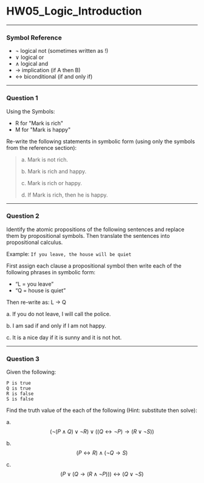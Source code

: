 # HW05_Logic_Introduction
---
### Symbol Reference
- $\lnot$ logical not (sometimes written as !)
- $\lor$ logical or
- $\land$ logical and
- $\rightarrow$ implication (if A then B)
- $\leftrightarrow$ biconditional (if and only if)

---
### Question 1

Using the Symbols:
- R for "Mark is rich"
- M for "Mark is happy"

Re-write the following statements in symbolic form (using only the symbols from the reference section):

>a. Mark is not rich.
>
>b. Mark is rich and happy.
>
>c. Mark is rich or happy.
>
>d. If Mark is rich, then he is happy.

---
### Question 2

Identify the atomic propositions of the following sentences and replace them by propositional symbols. Then translate the sentences into propositional calculus.

Example:
`If you leave, the house will be quiet`

First assign each clause a propositional symbol then write each of the following phrases in symbolic form:
- “L = you leave” 
- “Q = house is quiet”

Then re-write as: 
L -> Q

a. If you do not leave, I will call the police. 

b. I am sad if and only if I am not happy. 

c. It is a nice day if it is sunny and it is not hot.

---
### Question 3
Given the following:
```
P is true
Q is true
R is false
S is false
```

Find the truth value of the each of the following (Hint: substitute then solve):

 a. 
 $$(\lnot (P \land Q) \lor \lnot R) \lor ((Q \leftrightarrow \lnot P) \rightarrow (R \lor \lnot S))$$

 b. 
 $$(P \leftrightarrow R) \land (\lnot Q \rightarrow S)$$ 

c. 
$$ (P \lor (Q \rightarrow (R \land \lnot P))) \leftrightarrow (Q \lor \lnot S) $$
